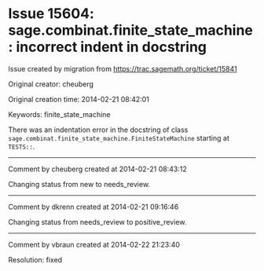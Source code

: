 # Issue 15604: sage.combinat.finite_state_machine: incorrect indent in docstring

Issue created by migration from https://trac.sagemath.org/ticket/15841

Original creator: cheuberg

Original creation time: 2014-02-21 08:42:01

Keywords: finite_state_machine

There was an indentation error in the docstring of class `sage.combinat.finite_state_machine.FiniteStateMachine`
starting at `TESTS::`.


---

Comment by cheuberg created at 2014-02-21 08:43:12

Changing status from new to needs_review.


---

Comment by dkrenn created at 2014-02-21 09:16:46

Changing status from needs_review to positive_review.


---

Comment by vbraun created at 2014-02-22 21:23:40

Resolution: fixed
